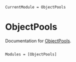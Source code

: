 ```@meta
CurrentModule = ObjectPools
```

# ObjectPools

Documentation for [ObjectPools](https://github.com/ACEsuit/ObjectPools.jl).

```@index
```

```@autodocs
Modules = [ObjectPools]
```

